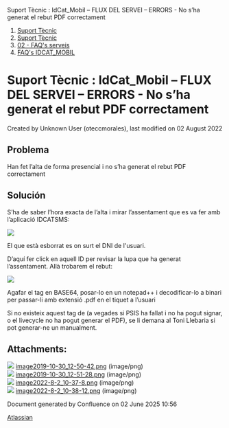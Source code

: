 Suport Tècnic : IdCat\_Mobil – FLUX DEL SERVEI – ERRORS - No s’ha generat el rebut PDF correctament  

1.  [Suport Tècnic](index.md)
2.  [Suport Tècnic](13893782.md)
3.  [02 - FAQ's serveis](26313393.md)
4.  [FAQ's IDCAT\_MOBIL](28705595.md)

Suport Tècnic : IdCat\_Mobil – FLUX DEL SERVEI – ERRORS - No s’ha generat el rebut PDF correctament
===================================================================================================

Created by Unknown User (oteccmorales), last modified on 02 August 2022

Problema
--------

Han fet l’alta de forma presencial i no s’ha generat el rebut PDF correctament

Solución
--------

S’ha de saber l’hora exacta de l’alta i mirar l’assentament que es va fer amb l’aplicació IDCATSMS:

![](attachments/28706960/77824086.png)

El que està esborrat es on surt el DNI de l'usuari.

D’aquí fer click en aquell ID per revisar la lupa que ha generat l’assentament. Allà trobarem el rebut:

![](attachments/28706960/77824087.png)

  

Agafar el tag <rebut> en BASE64, posar-lo en un notepad++ i decodificar-lo a binari per passar-li amb extensió .pdf en el tiquet a l’usuari

  

Si no existeix aquest tag de <rebut> (a vegades si PSIS ha fallat i no ha pogut signar, o el livecycle no ha pogut generar el PDF), se li demana al Toni Llebaria si pot generar-ne un manualment.

  

  

Attachments:
------------

![](images/icons/bullet_blue.gif) [image2019-10-30\_12-50-42.png](attachments/28706960/28706961.png) (image/png)  
![](images/icons/bullet_blue.gif) [image2019-10-30\_12-51-28.png](attachments/28706960/28706962.png) (image/png)  
![](images/icons/bullet_blue.gif) [image2022-8-2\_10-37-8.png](attachments/28706960/77824086.png) (image/png)  
![](images/icons/bullet_blue.gif) [image2022-8-2\_10-38-12.png](attachments/28706960/77824087.png) (image/png)  

Document generated by Confluence on 02 June 2025 10:56

[Atlassian](http://www.atlassian.com/)